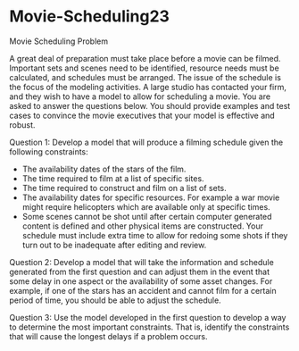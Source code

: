 # Movie-Scheduling23
Movie Scheduling
Problem	 
 	
A great deal of preparation must take place before a movie can be filmed. Important sets and scenes need to be identified, resource needs must be calculated, and schedules must be arranged. The issue of the schedule is the focus of the modeling activities. A large studio has contacted your firm, and they wish to have a model to allow for scheduling a movie. You are asked to answer the questions below. You should provide examples and test cases to convince the movie executives that your model is effective and robust.

Question 1: Develop a model that will produce a filming schedule given the following constraints:

* The availability dates of the stars of the film.
* The time required to film at a list of specific sites.
* The time required to construct and film on a list of sets.
* The availability dates for specific resources. For example a war movie might require helicopters which are available only at specific times.
* Some scenes cannot be shot until after certain computer generated content is defined and other physical items are constructed. Your schedule must include extra time to allow for redoing some shots if they turn out to be inadequate after editing and review.

Question 2: Develop a model that will take the information and schedule generated from the first question and can adjust them in the event that some delay in one aspect or the availability of some asset changes. For example, if one of the stars has an accident and cannot film for a certain period of time, you should be able to adjust the schedule.

Question 3: Use the model developed in the first question to develop a way to determine the most important constraints. That is, identify the constraints that will cause the longest delays if a problem occurs.

